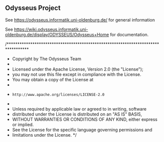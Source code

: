 Odysseus Project
----------------

See https://odysseus.informatik.uni-oldenburg.de/ for general information

See https://wiki.odysseus.informatik.uni-oldenburg.de/display/ODYSSEUS/Odysseus+Home for documentation.

/**********************************************************************************
 * Copyright by The Odysseus Team
 *
 * Licensed under the Apache License, Version 2.0 (the "License");
 * you may not use this file except in compliance with the License.
 * You may obtain a copy of the License at
 *
 *     http://www.apache.org/licenses/LICENSE-2.0
 *
 * Unless required by applicable law or agreed to in writing, software
 * distributed under the License is distributed on an "AS IS" BASIS,
 * WITHOUT WARRANTIES OR CONDITIONS OF ANY KIND, either express or implied.
 * See the License for the specific language governing permissions and
 * limitations under the License.
 */